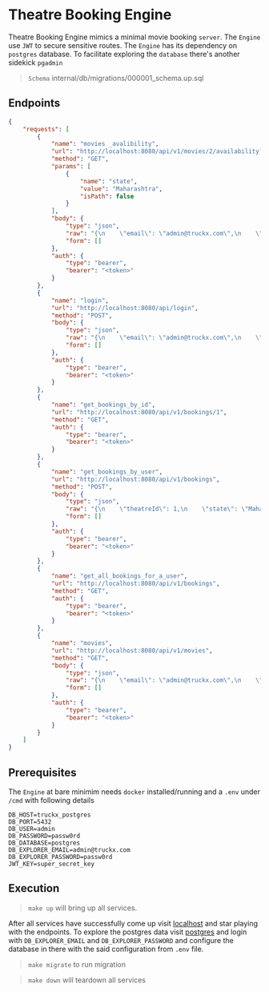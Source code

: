 # Theatre Booking Engine

Theatre Booking Engine mimics a minimal movie booking `server`.
The `Engine` use `JWT` to secure sensitive routes.
The `Engine` has its dependency on `postgres` database. To facilitate exploring the `database` there's another sidekick `pgadmin`

> `Schema` internal/db/migrations/000001_schema.up.sql

## Endpoints

```json
{
    "requests": [
        {
            "name": "movies _avalibility",
            "url": "http://localhost:8080/api/v1/movies/2/availability?state=Maharashtra",
            "method": "GET",
            "params": [
                {
                    "name": "state",
                    "value": "Maharashtra",
                    "isPath": false
                }
            ],
            "body": {
                "type": "json",
                "raw": "{\n    \"email\": \"admin@truckx.com\",\n    \"password\": \"passw0rd\"\n}",
                "form": []
            },
            "auth": {
                "type": "bearer",
                "bearer": "<token>"
            }
        },
        {
            "name": "login",
            "url": "http://localhost:8080/api/login",
            "method": "POST",
            "body": {
                "type": "json",
                "raw": "{\n    \"email\": \"admin@truckx.com\",\n    \"password\": \"passw0rd\"\n}",
                "form": []
            },
            "auth": {
                "type": "bearer",
                "bearer": "<token>"
            }
        },
        {
            "name": "get_bookings_by_id",
            "url": "http://localhost:8080/api/v1/bookings/1",
            "method": "GET",
            "auth": {
                "type": "bearer",
                "bearer": "<token>"
            }
        },
        {
            "name": "get_bookings_by_user",
            "url": "http://localhost:8080/api/v1/bookings",
            "method": "POST",
            "body": {
                "type": "json",
                "raw": "{\n    \"theatreId\": 1,\n    \"state\": \"Maharashtra\",\n    \"movieId\": 1,\n    \"movieShowId\": 3,\n    \"seats\": [{\n        \"seat_id\":\"1\",\n        \"guest_name\": \"guest 1\",\n        \"guest_email\": \"guest1@yahoo.com\",\n        \"guest_phone\": \"8765423456\"\n    },{\n        \"seat_id\":\"2\",\n        \"guest_name\": \"guest 2\",\n        \"guest_email\": \"guest2@yahoo.com\",\n        \"guest_phone\": \"4565234567\"\n    },{\n        \"seat_id\":\"3\",\n        \"guest_name\": \"guest3\",\n        \"guest_email\": \"guest3@yahoo.com\",\n        \"guest_phone\": \"7563452456\"\n    },{\n        \"seat_id\":\"4\",\n        \"guest_name\": \"guest4\",\n        \"guest_email\": \"guest4@yahoo.com\",\n        \"guest_phone\": \"7653456789\"\n    }],\n    \"date\": \"2022-07-23\"\n}",
                "form": []
            },
            "auth": {
                "type": "bearer",
                "bearer": "<token>"
            }
        },
        {
            "name": "get_all_bookings_for_a_user",
            "url": "http://localhost:8080/api/v1/bookings",
            "method": "GET",
            "auth": {
                "type": "bearer",
                "bearer": "<token>"
            }
        },
        {
            "name": "movies",
            "url": "http://localhost:8080/api/v1/movies",
            "method": "GET",
            "body": {
                "type": "json",
                "raw": "{\n    \"email\": \"admin@truckx.com\",\n    \"password\": \"passw0rd\"\n}",
                "form": []
            },
            "auth": {
                "type": "bearer",
                "bearer": "<token>"
            }
        }
    ]
}
```


## Prerequisites
The `Engine` at bare minimim needs `docker` installed/running and a `.env` under `/cmd` with following details
```
DB_HOST=truckx_postgres
DB_PORT=5432
DB_USER=admin
DB_PASSWORD=passw0rd
DB_DATABASE=postgres
DB_EXPLORER_EMAIL=admin@truckx.com
DB_EXPLORER_PASSWORD=passw0rd
JWT_KEY=super_secret_key
``` 

## Execution

> `make up` will bring up all services.

After all services have successfully come up visit
[localhost](http://localhost:8080) and star playing with the endpoints.
To explore the postgres data visit [postgres](http://localhost:5050) and login with `DB_EXPLORER_EMAIL` and `DB_EXPLORER_PASSWORD` and configure the database in there with the said configuration from `.env` file.

> `make migrate` to run migration

> `make down` will teardown all services
